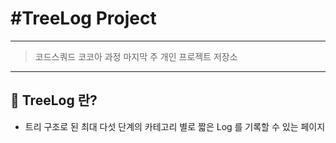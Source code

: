 # #TreeLog Project
---
> 코드스쿼드 코코아 과정 마지막 주 개인 프로젝트 저장소
---
## 🎄 __TreeLog 란?__
- 트리 구조로 된 최대 다섯 단계의 카테고리 별로 짧은 Log 를 기록할 수 있는 페이지